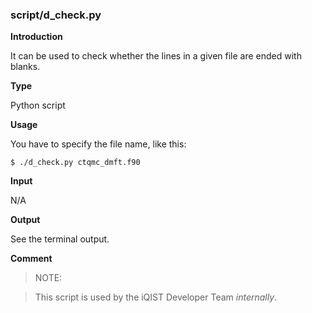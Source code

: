 ### script/d_check.py

**Introduction**

It can be used to check whether the lines in a given file are ended with blanks.

**Type**

Python script

**Usage**

You have to specify the file name, like this:

```
$ ./d_check.py ctqmc_dmft.f90
```

**Input**

N/A

**Output**

See the terminal output.

**Comment**

> NOTE:

> This script is used by the iQIST Developer Team *internally*.